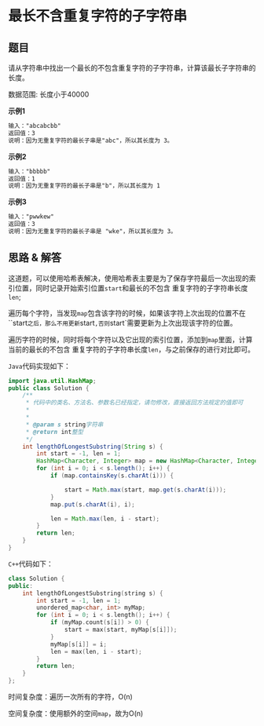 # 最长不含重复字符的子字符串

## 题目



请从字符串中找出一个最长的不包含重复字符的子字符串，计算该最长子字符串的长度。

数据范围: 长度小于40000



**示例1**

```txt
输入："abcabcbb"
返回值：3
说明：因为无重复字符的最长子串是"abc"，所以其长度为 3。
```

**示例2**

```txt
输入："bbbbb"
返回值：1
说明：因为无重复字符的最长子串是"b"，所以其长度为 1
```

**示例3**

```txt
输入："pwwkew"
返回值：3
说明：因为无重复字符的最长子串是 "wke"，所以其长度为 3。
```



## 思路 & 解答

这道题，可以使用哈希表解决，使用哈希表主要是为了保存字符最后一次出现的索引位置，同时记录开始索引位置`start`和最长的不包含 重复字符的子字符串长度`len`;



遍历每个字符，当发现`map`包含该字符的时候，如果该字符上次出现的位置不在``start`之后，那么不用更新`start`,否则`start`需要更新为上次出现该字符的位置。

遍历字符的时候，同时将每个字符以及它出现的索引位置，添加到`map`里面，计算当前的最长的不包含 重复字符的子字符串长度`len`，与之前保存的进行对比即可。



`Java`代码实现如下：

```Java
import java.util.HashMap;
public class Solution {
    /**
     * 代码中的类名、方法名、参数名已经指定，请勿修改，直接返回方法规定的值即可
     *
     * 
     * @param s string字符串 
     * @return int整型
     */
    int lengthOfLongestSubstring(String s) {
        int start = -1, len = 1;
        HashMap<Character, Integer> map = new HashMap<Character, Integer>();
        for (int i = 0; i < s.length(); i++) {
            if (map.containsKey(s.charAt(i))) {

                start = Math.max(start, map.get(s.charAt(i)));
            }
            map.put(s.charAt(i), i);

            len = Math.max(len, i - start);
        }
        return len;
    }
}
```

`C++`代码如下：

```C++
class Solution {
public:
    int lengthOfLongestSubstring(string s) {
        int start = -1, len = 1;
        unordered_map<char, int> myMap;
        for (int i = 0; i < s.length(); i++) {
            if (myMap.count(s[i]) > 0) {
                start = max(start, myMap[s[i]]);
            }
            myMap[s[i]] = i;
            len = max(len, i - start);
        }
        return len;
    }
};
```

时间复杂度：遍历一次所有的字符，O(n)

空间复杂度：使用额外的空间`map`，故为O(n)

